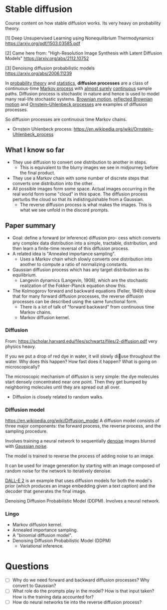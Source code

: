 # Stable diffusion
Course content on how stable diffusion works.
Its very heavy on probability theory.

[1] Deep Unsupervised Learning using Nonequilibrium Thermodynamics
https://arxiv.org/pdf/1503.03585.pdf

[2] Came here from: "High-Resolution Image Synthesis with Latent Diffusion Models"
https://arxiv.org/abs/2112.10752

[3] Denoising diffusion probabilistic models
https://arxiv.org/abs/2006.11239

In [probability theory](https://en.wikipedia.org/wiki/Probability_theory "Probability theory") and [statistics](https://en.wikipedia.org/wiki/Statistics "Statistics"), **diffusion processes** are a class of continuous-time [Markov process](https://en.wikipedia.org/wiki/Markov_process "Markov process") with [almost surely](https://en.wikipedia.org/wiki/Almost_surely "Almost surely") [continuous](https://en.wikipedia.org/wiki/Continuous_function "Continuous function") sample paths. Diffusion process is stochastic in nature and hence is used to model many real-life stochastic systems. [Brownian motion](https://en.wikipedia.org/wiki/Brownian_motion "Brownian motion"), [reflected Brownian motion](https://en.wikipedia.org/wiki/Reflected_Brownian_motion "Reflected Brownian motion") and [Ornstein–Uhlenbeck processes](https://en.wikipedia.org/wiki/Ornstein%E2%80%93Uhlenbeck_processes "Ornstein–Uhlenbeck processes") are examples of diffusion processes.

So diffusion processes are continuous time Markov chains.

- Ornstein Uhlenbeck process: https://en.wikipedia.org/wiki/Ornstein–Uhlenbeck_process

## What I know so far
- They use diffusion to convert one distribution to another in steps.
	- This is equivalent to the blurry images we see in midjourney before the final product.
- They use a Markov chain with some number of discrete steps that converts one distribution into the other.
- All possible images form some space. Actual images occurring in the real world form some "cloud" in this space. The diffusion process perturbs the cloud so that its indistinguishable from a Gaussian.
	- The reverse diffusion process is what makes the images. This is what we see unfold in the discord prompts.


## Paper summary
- Goal: define a forward (or inference) diffusion pro- cess which converts any complex data distribution into a simple, tractable, distribution, and then learn a finite-time reversal of this diffusion process.
- A related idea is "Annealed importance sampling".
	- Uses a Markov chain which slowly converts one distribution into another to compute a ratio of normalizing constants.
- Gaussian diffusion process which has any target distribution as its equilibrium.
	- Langevin dynamics (Langevin, 1908), which are the stochastic realization of the Fokker-Planck equation show this.
- The Kolmogorov forward and backward equations (Feller, 1949) show that for many forward diffusion processes, the reverse diffusion processes can be described using the same functional form.
	- There is a lot of talk of "forward backward" from continuous time Markov chains.
	- Markov diffusion kernel.
### Diffusion

From: https://scholar.harvard.edu/files/schwartz/files/2-diffusion.pdf very physics heavy.

If you we put a drop of red dye in water, it will slowly diuse throughout the water. Why does this happen? How fast does it happen? What is going on microscopically?

The microscopic mechanism of diffusion is very simple: the dye molecules start densely concentrated near one point. Then they get bumped by neighboring molecules until they are spread out all over.

- Diffusion is closely related to random walks.

### Diffusion model
https://en.wikipedia.org/wiki/Diffusion_model
A diffusion model consists of three major components: the forward process, the reverse process, and the sampling procedure.

Involves training a neural network to sequentially [denoise](https://en.wikipedia.org/wiki/Denoise "Denoise") images blurred with [Gaussian noise](https://en.wikipedia.org/wiki/Gaussian_noise "Gaussian noise").

The model is trained to reverse the process of adding noise to an image.

It can be used for image generation by starting with an image composed of random noise for the network to iteratively denoise.

[DALL-E 2](https://en.wikipedia.org/wiki/DALL-E_2 "DALL-E 2") is an example that uses diffusion models for both the model's prior (which produces an image embedding given a text caption) and the decoder that generates the final image.

Denoising Diffusion Probabilistic Model (DDPM). Involves a neural network.
### Lingo
- Markov diffusion kernel.
- Annealed importance sampling.
- A "binomial diffusion model".
- Denoising Diffusion Probabilistic Model (DDPM)
	- Variational inference.

# Questions
- [ ] Why do we need forward and backward diffusion processes? Why convert to Gaussian?
- [ ] What role do the prompts play in the model? How is that input taken? How is the training data accounted for?
- [ ] How do neural networks tie into the reverse diffusion process?